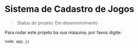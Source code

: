 <h1>Sistema de Cadastro de Jogos</h1>

> Status do projeto: Em desenvolvimento

Para rodar este projeto ba sua máquina, por favos digite:

```
node app.js
```
